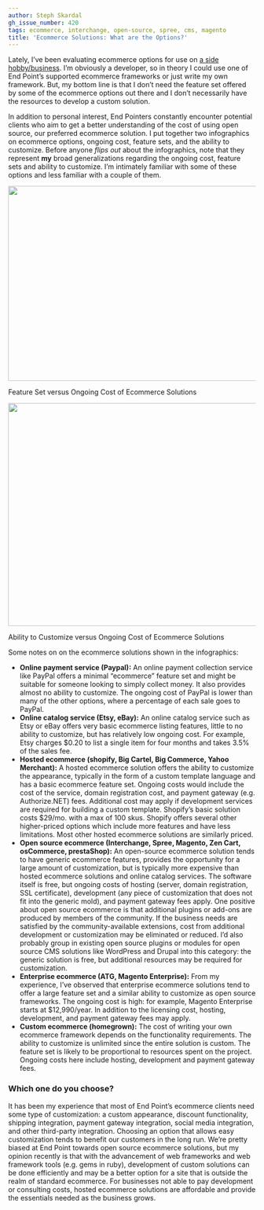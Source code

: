 ```yaml
---
author: Steph Skardal
gh_issue_number: 420
tags: ecommerce, interchange, open-source, spree, cms, magento
title: 'Ecommerce Solutions: What are the Options?'
---
```


Lately, I’ve been evaluating ecommerce options for use on [a side hobby/business](http://stephskardal.com/). I’m obviously a developer, so in theory I could use one of End Point’s supported ecommerce frameworks or just write my own framework. But, my bottom line is that I don’t need the feature set offered by some of the ecommerce options out there and I don’t necessarily have the resources to develop a custom solution.

In addition to personal interest, End Pointers constantly encounter potential clients who aim to get a better understanding of the cost of using open source, our preferred ecommerce solution. I put together two infographics on ecommerce options, ongoing cost, feature sets, and the ability to customize. Before anyone *flips out* about the infographics, note that they represent **my** broad generalizations regarding the ongoing cost, feature sets and ability to customize. I’m intimately familiar with some of these options and less familiar with a couple of them.

<a href="/blog/2011/02/28/ecommerce-solutions-options/image-0-big.png" onblur="try {parent.deselectBloggerImageGracefully();} catch(e) {}"><img alt="" border="0" id="BLOGGER_PHOTO_ID_5579241277111917426" src="/blog/2011/02/28/ecommerce-solutions-options/image-0.png" style="display:block; margin:0px auto 10px; text-align:center;cursor:pointer; cursor:hand;width: 561px; height: 397px;"/></a>

Feature Set versus Ongoing Cost of Ecommerce Solutions

<a href="/blog/2011/02/28/ecommerce-solutions-options/image-1-big.png" onblur="try {parent.deselectBloggerImageGracefully();} catch(e) {}"><img alt="" border="0" id="BLOGGER_PHOTO_ID_5579241280123454690" src="/blog/2011/02/28/ecommerce-solutions-options/image-1.png" style="display:block; margin:0px auto 10px; text-align:center;cursor:pointer; cursor:hand;width: 665px; height: 454px;"/></a>

Ability to Customize versus Ongoing Cost of Ecommerce Solutions

Some notes on on the ecommerce solutions shown in the infographics:

- **Online payment service (Paypal):** An online payment collection service like PayPal offers a minimal “ecommerce” feature set and might be suitable for someone looking to simply collect money. It also provides almost no ability to customize. The ongoing cost of PayPal is lower than many of the other options, where a percentage of each sale goes to PayPal.
- **Online catalog service (Etsy, eBay):** An online catalog service such as Etsy or eBay offers very basic ecommerce listing features, little to no ability to customize, but has relatively low ongoing cost. For example, Etsy charges $0.20 to list a single item for four months and takes 3.5% of the sales fee.
- **Hosted ecommerce (shopify, Big Cartel, Big Commerce, Yahoo Merchant):** A hosted ecommerce solution offers the ability to customize the appearance, typically in the form of a custom template language and has a basic ecommerce feature set. Ongoing costs would include the cost of the service, domain registration cost, and payment gateway (e.g. Authorize.NET) fees. Additional cost may apply if development services are required for building a custom template. Shopify’s basic solution costs $29/mo. with a max of 100 skus. Shopify offers several other higher-priced options which include more features and have less limitations. Most other hosted ecommerce solutions are similarly priced.
- **Open source ecommerce (Interchange, Spree, Magento, Zen Cart, osCommerce, prestaShop):** An open-source ecommerce solution tends to have generic ecommerce features, provides the opportunity for a large amount of customization, but is typically more expensive than hosted ecommerce solutions and online catalog services. The software itself is free, but ongoing costs of hosting (server, domain registration, SSL certificate), development (any piece of customization that does not fit into the generic mold), and payment gateway fees apply. One positive about open source ecommerce is that additional plugins or add-ons are produced by members of the community. If the business needs are satisfied by the community-available extensions, cost from additional development or customization may be eliminated or reduced. I’d also probably group in existing open source plugins or modules for open source CMS solutions like WordPress and Drupal into this category: the generic solution is free, but additional resources may be required for customization.
- **Enterprise ecommerce (ATG, Magento Enterprise):** From my experience, I’ve observed that enterprise ecommerce solutions tend to offer a large feature set and a similar ability to customize as open source frameworks. The ongoing cost is high: for example, Magento Enterprise starts at $12,990/year. In addition to the licensing cost, hosting, development, and payment gateway fees may apply.
- **Custom ecommerce (homegrown):** The cost of writing your own ecommerce framework depends on the functionality requirements. The ability to customize is unlimited since the entire solution is custom. The feature set is likely to be proportional to resources spent on the project. Ongoing costs here include hosting, development and payment gateway fees.

### Which one do you choose?

It has been my experience that most of End Point’s ecommerce clients need some type of customization: a custom appearance, discount functionality, shipping integration, payment gateway integration, social media integration, and other third-party integration. Choosing an option that allows easy customization tends to benefit our customers in the long run. We’re pretty biased at End Point towards open source ecommerce solutions, but my opinion recently is that with the advancement of web frameworks and web framework tools (e.g. gems in ruby), development of custom solutions can be done efficiently and may be a better option for a site that is outside the realm of standard ecommerce. For businesses not able to pay development or consulting costs, hosted ecommerce solutions are affordable and provide the essentials needed as the business grows.
